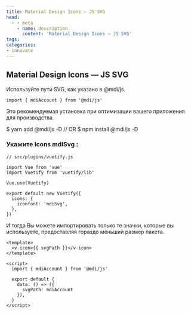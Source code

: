 ```yaml
---
title: Material Design Icons — JS SVG
head:
  - - meta
    - name: description
      content: 'Material Design Icons — JS SVG'
tags:
categories:
- innovate
---
```


## Material Design Icons — JS SVG

Используйте пути SVG, как указано в @mdi/js. 

```
import { mdiAccount } from '@mdi/js'
```

Это рекомендуемая установка при оптимизации вашего приложения для производства.


$ yarn add @mdi/js -D
// OR
$ npm install @mdi/js -D

### Укажите Icons mdiSvg :

```
// src/plugins/vuetify.js

import Vue from 'vue'
import Vuetify from 'vuetify/lib'

Vue.use(Vuetify)

export default new Vuetify({
  icons: {
    iconfont: 'mdiSvg',
  },
})
```

И тогда Вы можете импортировать только те значки, которые вы используете, предоставляя гораздо меньший размер пакета.

<!-- Vue Component -->
```
<template>
  <v-icon>{{ svgPath }}</v-icon>
</template>

<script>
  import { mdiAccount } from '@mdi/js'

  export default {
    data: () => ({
      svgPath: mdiAccount
    }),
  }
</script>
```

